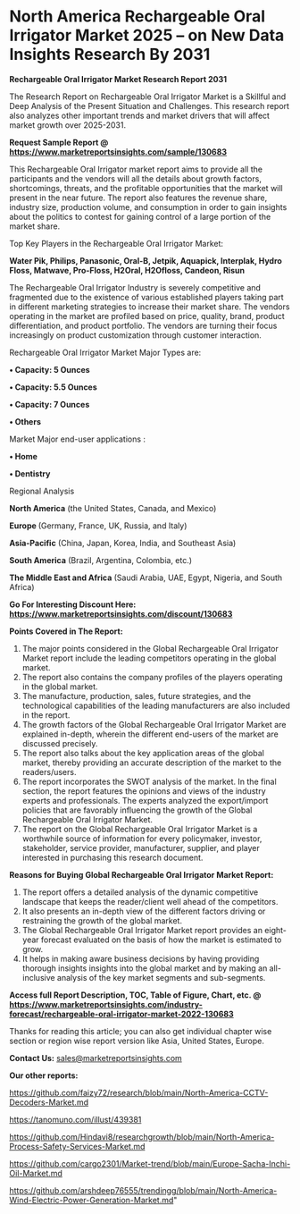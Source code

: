 # North America Rechargeable Oral Irrigator Market 2025 – on New Data Insights Research By 2031

<strong>Rechargeable Oral Irrigator Market Research Report 2031</strong>

The Research Report on Rechargeable Oral Irrigator Market is a Skillful and Deep Analysis of the Present Situation and Challenges. This research report also analyzes other important trends and market drivers that will affect market growth over 2025-2031.

<strong>Request Sample Report @ <a href=https://www.marketreportsinsights.com/sample/130683>https://www.marketreportsinsights.com/sample/130683</a></strong>

This Rechargeable Oral Irrigator market report aims to provide all the participants and the vendors will all the details about growth factors, shortcomings, threats, and the profitable opportunities that the market will present in the near future. The report also features the revenue share, industry size, production volume, and consumption in order to gain insights about the politics to contest for gaining control of a large portion of the market share.

Top Key Players in the Rechargeable Oral Irrigator Market:

<strong>Water Pik, Philips, Panasonic, Oral-B, Jetpik, Aquapick, Interplak, Hydro Floss, Matwave, Pro-Floss, H2Oral, H2Ofloss, Candeon, Risun</strong>

The Rechargeable Oral Irrigator Industry is severely competitive and fragmented due to the existence of various established players taking part in different marketing strategies to increase their market share. The vendors operating in the market are profiled based on price, quality, brand, product differentiation, and product portfolio. The vendors are turning their focus increasingly on product customization through customer interaction.

Rechargeable Oral Irrigator Market Major Types are:

<strong>• Capacity: 5 Ounces

• Capacity: 5.5 Ounces

• Capacity: 7 Ounces

• Others</strong>

Market Major end-user applications :

<strong>• Home

• Dentistry</strong>

Regional Analysis

</u><strong><b>North America</b></strong> (the United States, Canada, and Mexico)

<strong><b>Europe </b></strong>(Germany, France, UK, Russia, and Italy)

<strong><b>Asia-Pacific</b></strong> (China, Japan, Korea, India, and Southeast Asia)

<strong><b>South America</b></strong> (Brazil, Argentina, Colombia, etc.)

<strong><b>The Middle East and Africa</b></strong> (Saudi Arabia, UAE, Egypt, Nigeria, and South Africa)

<strong>Go For Interesting Discount Here: <a href=https://www.marketreportsinsights.com/discount/130683>https://www.marketreportsinsights.com/discount/130683</a></strong>

<strong>Points Covered in The Report:</strong>
<ol>
  <li>The major points considered in the Global Rechargeable Oral Irrigator Market report include the leading competitors operating in the global market.</li>
  <li>The report also contains the company profiles of the players operating in the global market.</li>
  <li>The manufacture, production, sales, future strategies, and the technological capabilities of the leading manufacturers are also included in the report.</li>
  <li>The growth factors of the Global Rechargeable Oral Irrigator Market are explained in-depth, wherein the different end-users of the market are discussed precisely.</li>
  <li>The report also talks about the key application areas of the global market, thereby providing an accurate description of the market to the readers/users.</li>
  <li>The report incorporates the SWOT analysis of the market. In the final section, the report features the opinions and views of the industry experts and professionals. The experts analyzed the export/import policies that are favorably influencing the growth of the Global Rechargeable Oral Irrigator Market.</li>
  <li>The report on the Global Rechargeable Oral Irrigator Market is a worthwhile source of information for every policymaker, investor, stakeholder, service provider, manufacturer, supplier, and player interested in purchasing this research document.</li>
</ol>
<strong>Reasons for Buying Global Rechargeable Oral Irrigator Market Report:</strong>

<ol>
  <li>The report offers a detailed analysis of the dynamic competitive landscape that keeps the reader/client well ahead of the competitors.</li>
  <li>It also presents an in-depth view of the different factors driving or restraining the growth of the global market.</li>
  <li>The Global Rechargeable Oral Irrigator Market report provides an eight-year forecast evaluated on the basis of how the market is estimated to grow.</li>
  <li>It helps in making aware business decisions by having providing thorough insights insights into the global market and by making an all-inclusive analysis of the key market segments and sub-segments.</li>
</ol>
<strong>Access full Report Description, TOC, Table of Figure, Chart, etc. @ <a href=https://www.marketreportsinsights.com/industry-forecast/rechargeable-oral-irrigator-market-2022-130683>https://www.marketreportsinsights.com/industry-forecast/rechargeable-oral-irrigator-market-2022-130683</a></strong>


Thanks for reading this article; you can also get individual chapter wise section or region wise report version like Asia, United States, Europe.

<strong>Contact Us:</strong>
sales@marketreportsinsights.com

<strong>Our other reports:</strong>

<a href=https://github.com/faizy72/research/blob/main/North-America-CCTV-Decoders-Market.md>https://github.com/faizy72/research/blob/main/North-America-CCTV-Decoders-Market.md</a>

<a href=https://tanomuno.com/illust/439381>https://tanomuno.com/illust/439381</a>

<a href=https://github.com/Hindavi8/researchgrowth/blob/main/North-America-Process-Safety-Services-Market.md>https://github.com/Hindavi8/researchgrowth/blob/main/North-America-Process-Safety-Services-Market.md</a>

<a href=https://github.com/cargo2301/Market-trend/blob/main/Europe-Sacha-Inchi-Oil-Market.md>https://github.com/cargo2301/Market-trend/blob/main/Europe-Sacha-Inchi-Oil-Market.md</a>

<a href=https://github.com/arshdeep76555/trendingg/blob/main/North-America-Wind-Electric-Power-Generation-Market.md>https://github.com/arshdeep76555/trendingg/blob/main/North-America-Wind-Electric-Power-Generation-Market.md</a>"
